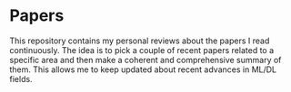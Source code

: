 # Papers

This repository contains my personal reviews about the papers I read continuously. The idea is to pick a couple of recent papers related to a specific area and then make a coherent and comprehensive summary of them. This allows me to keep updated about recent advances in ML/DL fields. 
